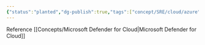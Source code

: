 ```yaml
---
{"status":"planted","dg-publish":true,"tags":["concept/SRE/cloud/azure"],"aliases":["CSPM"],"definition":"A solution that surfaces actions that you can take to prevent breaches","creation_date":"2024-05-02 18:40","permalink":"/concepts/cloud-security-posture-management/","dgPassFrontmatter":true}
---
```


Reference [[Concepts/Microsoft Defender for Cloud\|Microsoft Defender for Cloud]]

